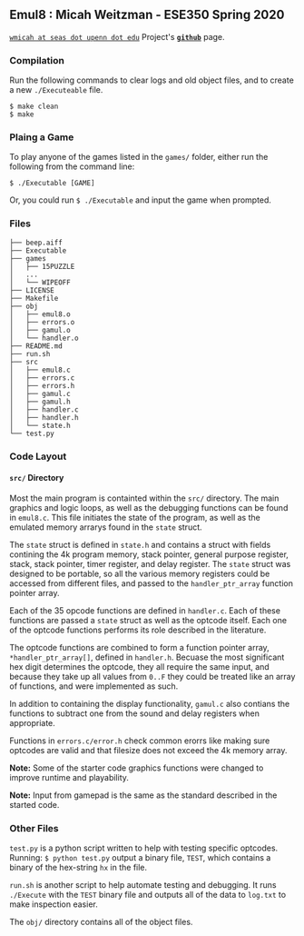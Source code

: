 ## Emul8 : Micah Weitzman - ESE350 Spring 2020
[`wmicah at seas dot upenn dot edu`](mailto:wmicah@seas.upenn.edu)
Project's [__`github`__](https://github.com/mikachoow21/emul8) page. 
### Compilation
Run the following commands to clear logs and old object files, and to create a new `./Executeable` file. 
```shell 
$ make clean 
$ make 
```
### Plaing a Game
To play anyone of the games listed in the `games/` folder, either run the following from the command line: 
```shell 
$ ./Executable [GAME]
```
Or, you could run `$ ./Executable` and input the game when prompted. 

### Files
```
├── beep.aiff
├── Executable
├── games
│   ├── 15PUZZLE
│   ...
│   └── WIPEOFF
├── LICENSE
├── Makefile
├── obj
│   ├── emul8.o
│   ├── errors.o
│   ├── gamul.o
│   └── handler.o
├── README.md
├── run.sh
├── src
│   ├── emul8.c
│   ├── errors.c
│   ├── errors.h
│   ├── gamul.c
│   ├── gamul.h
│   ├── handler.c
│   ├── handler.h
│   └── state.h
└── test.py
```
### Code Layout 
#### `src/` Directory
Most the main program is containted within the `src/` directory. The main graphics and logic loops, as well as the debugging functions can be found in `emul8.c`. This file initiates the state of the program, as well as the emulated memory arrarys found in the `state` struct.

The `state` struct is defined in `state.h` and contains a struct with fields contining the 4k program memory, stack pointer, general purpose register, stack, stack pointer, timer register, and delay register. The `state` struct was designed to be portable, so all the various memory registers could be accessed from different files, and passed to the `handler_ptr_array` function pointer array.  

Each of the 35 opcode functions are defined in `handler.c`. Each of these functions are passed a `state` struct as well as the optcode itself. Each one of the optcode functions performs its role described in the literature.

The optcode functions are combined to form a function pointer array, `*handler_ptr_array[]`, defined in `handler.h`. Becuase the most significant hex digit determines the optcode, they all require the same input, and because they take up all values from `0..F` they could be treated like an array of functions, and were implemented as such.  

In addition to containing the display functionality, `gamul.c` also contians the functions to subtract one from the sound and delay registers when appropriate. 

Functions in `errors.c/error.h` check common erorrs like making sure optcodes are valid and that filesize does not exceed the 4k memory array. 

__Note:__ Some of the starter code graphics functions were changed to improve runtime and playability.

__Note:__ Input from gamepad is the same as the standard described in the started code. 

### Other Files 
`test.py` is a python script written to help with testing specific optcodes. Running: `$ python test.py` output a binary file, `TEST`, which contains a binary of the hex-string `hx` in the file.

`run.sh` is another script to help automate testing and debugging. It runs `./Execute` with the `TEST` binary file and outputs all of the data to `log.txt` to make inspection easier. 

The `obj/` directory contains all of the object files. 
